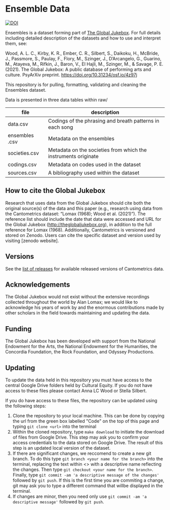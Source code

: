 # Ensemble Data


[![DOI](https://zenodo.org/badge/351604327.svg)](https://zenodo.org/badge/latestdoi/351604327)


Ensembles is a dataset forming part of [The Global Jukebox](https://theglobaljukebox.org/#). 
For full details including detailed description of the datasets and how to use and interpret them, see:

Wood, A. L. C., Kirby, K. R., Ember, C. R., Silbert, S., Daikoku, H., McBride, J., Passmore, S., Paulay, F., Flory, M., Szinger, J., D’Arcangelo, G., Guarino, M., Atayeva, M., Rifkin, J., Baron, V., El Hajli, M., Szinger, M., & Savage, P. E. (2021). The Global Jukebox: A public database of performing arts and culture. PsyArXiv preprint. https://doi.org/10.31234/osf.io/4z97j

This repository is for pulling, formatting, validating and cleaning the Ensembles dataset.

Data is presented in three data tables within raw/

| file            | description                                                    |
|-----------------|----------------------------------------------------------------|
| data.csv        | Codings of the phrasing and breath patterns in each song       |
| ensembles  .csv | Metadata on the ensembles                                      |
| societies.csv   | Metadata on the societies from which the instruments originate |
| codings.csv     | Metadata on codes used in the dataset   					   |
| sources.csv     | A bibliography used within the dataset 				 		   |


## How to cite the Global Jukebox

Research that uses data from the Global Jukebox should cite both the original source(s) of the data and this paper (e.g., research using data from the Cantometrics dataset: “Lomax (1968); Wood et al. (2021)”). The reference list should include the date that data were accessed and URL for the Global Jukebox (http://theglobaljukebox.org), in addition to the full reference for Lomax (1968). Additionally, Cantometrics is versioned and stored on Zenodo. Users can cite the specific dataset and version used by visiting [zenodo website].

## Versions

See the [list of releases](https://github.com/theglobaljukebox/instruments/releases) for available released versions of Cantometrics data.

## Acknowledgements

The Global Jukebox would not exist without the extensive recordings collected throughout the world by Alan Lomax; we would like to acknowledge his years of work by  and the enormous contributions made by other scholars in the field towards maintaining and updating the data.

## Funding 

The Global Jukebox has been developed with support from the National Endowment for the Arts, the National Endowment for the Humanities, the Concordia Foundation, the Rock Foundation, and Odyssey Productions.

## Updating

To update the data held in this repository you must have access to the central Google Drive folders held by Cultural Equity. If you do not have access to these files please contact Anna LC Wood or Stella Silbert. 

If you do have access to these files, the repository can be updated using the following steps:

1. Clone the repository to your local machine. This can be done by copying the url from the green box labelled "Code" on the top of this page and typing `git clone <url>` into the terminal
2. Within the cloned repository, type `make download` to initiate the download of files from Google Drive. This step may ask you to confirm your access credentials to the data stored on Google Drive.  The result of this step is an updated local version of the dataset.
3. If there are significant changes, we reccomend to create a new git branch. To do this type `git branch <your name for the branch>` into the terminal, replacing the text within <> with a descriptive name reflecting the changes. Then type `git checkout <your name for the branch>`. Finally, type `git commit -am 'a descriptive message of the changes'` followed by `git push`. If this is the first time you are commiting a change, git may ask you to type a different command that willbe displayed in the terminal. 
4. If changes are minor, then you need only use `git commit -am 'a descriptive message'` followed by `git push`. 
